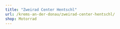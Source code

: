 ```yaml
---
title: "Zweirad Center Hentschl"
url: /krems-an-der-donau/zweirad-center-hentschl/
shop: Motorrad
---
```

